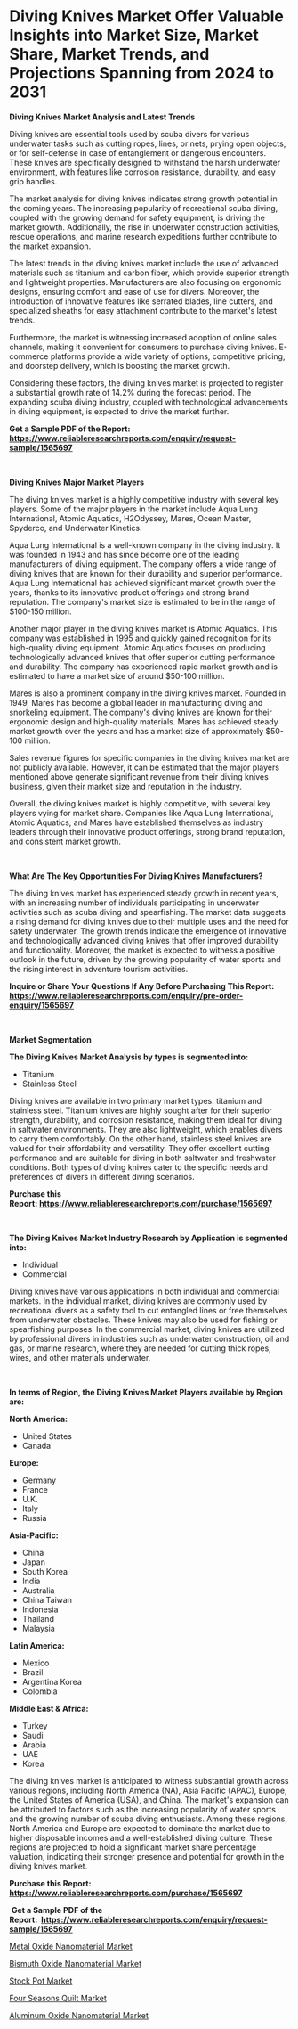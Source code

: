<p><h1>Diving Knives Market Offer Valuable Insights into Market Size, Market Share, Market Trends, and Projections Spanning from 2024 to 2031</h1></p><p><strong>Diving Knives Market Analysis and Latest Trends</strong></p>
<p><p>Diving knives are essential tools used by scuba divers for various underwater tasks such as cutting ropes, lines, or nets, prying open objects, or for self-defense in case of entanglement or dangerous encounters. These knives are specifically designed to withstand the harsh underwater environment, with features like corrosion resistance, durability, and easy grip handles.</p><p>The market analysis for diving knives indicates strong growth potential in the coming years. The increasing popularity of recreational scuba diving, coupled with the growing demand for safety equipment, is driving the market growth. Additionally, the rise in underwater construction activities, rescue operations, and marine research expeditions further contribute to the market expansion.</p><p>The latest trends in the diving knives market include the use of advanced materials such as titanium and carbon fiber, which provide superior strength and lightweight properties. Manufacturers are also focusing on ergonomic designs, ensuring comfort and ease of use for divers. Moreover, the introduction of innovative features like serrated blades, line cutters, and specialized sheaths for easy attachment contribute to the market's latest trends.</p><p>Furthermore, the market is witnessing increased adoption of online sales channels, making it convenient for consumers to purchase diving knives. E-commerce platforms provide a wide variety of options, competitive pricing, and doorstep delivery, which is boosting the market growth.</p><p>Considering these factors, the diving knives market is projected to register a substantial growth rate of 14.2% during the forecast period. The expanding scuba diving industry, coupled with technological advancements in diving equipment, is expected to drive the market further.</p></p>
<p><strong>Get a Sample PDF of the Report:&nbsp; <a href="https://www.reliableresearchreports.com/enquiry/request-sample/1565697">https://www.reliableresearchreports.com/enquiry/request-sample/1565697</a></strong></p>
<p>&nbsp;</p>
<p><strong>Diving Knives Major Market Players</strong></p>
<p><p>The diving knives market is a highly competitive industry with several key players. Some of the major players in the market include Aqua Lung International, Atomic Aquatics, H2Odyssey, Mares, Ocean Master, Spyderco, and Underwater Kinetics.</p><p>Aqua Lung International is a well-known company in the diving industry. It was founded in 1943 and has since become one of the leading manufacturers of diving equipment. The company offers a wide range of diving knives that are known for their durability and superior performance. Aqua Lung International has achieved significant market growth over the years, thanks to its innovative product offerings and strong brand reputation. The company's market size is estimated to be in the range of $100-150 million.</p><p>Another major player in the diving knives market is Atomic Aquatics. This company was established in 1995 and quickly gained recognition for its high-quality diving equipment. Atomic Aquatics focuses on producing technologically advanced knives that offer superior cutting performance and durability. The company has experienced rapid market growth and is estimated to have a market size of around $50-100 million.</p><p>Mares is also a prominent company in the diving knives market. Founded in 1949, Mares has become a global leader in manufacturing diving and snorkeling equipment. The company's diving knives are known for their ergonomic design and high-quality materials. Mares has achieved steady market growth over the years and has a market size of approximately $50-100 million.</p><p>Sales revenue figures for specific companies in the diving knives market are not publicly available. However, it can be estimated that the major players mentioned above generate significant revenue from their diving knives business, given their market size and reputation in the industry.</p><p>Overall, the diving knives market is highly competitive, with several key players vying for market share. Companies like Aqua Lung International, Atomic Aquatics, and Mares have established themselves as industry leaders through their innovative product offerings, strong brand reputation, and consistent market growth.</p></p>
<p>&nbsp;</p>
<p><strong>What Are The Key Opportunities For Diving Knives Manufacturers?</strong></p>
<p><p>The diving knives market has experienced steady growth in recent years, with an increasing number of individuals participating in underwater activities such as scuba diving and spearfishing. The market data suggests a rising demand for diving knives due to their multiple uses and the need for safety underwater. The growth trends indicate the emergence of innovative and technologically advanced diving knives that offer improved durability and functionality. Moreover, the market is expected to witness a positive outlook in the future, driven by the growing popularity of water sports and the rising interest in adventure tourism activities.</p></p>
<p><strong>Inquire or Share Your Questions If Any Before Purchasing This Report: <a href="https://www.reliableresearchreports.com/enquiry/pre-order-enquiry/1565697">https://www.reliableresearchreports.com/enquiry/pre-order-enquiry/1565697</a></strong></p>
<p>&nbsp;</p>
<p><strong>Market Segmentation</strong></p>
<p><strong>The Diving Knives Market Analysis by types is segmented into:</strong></p>
<p><ul><li>Titanium</li><li>Stainless Steel</li></ul></p>
<p><p>Diving knives are available in two primary market types: titanium and stainless steel. Titanium knives are highly sought after for their superior strength, durability, and corrosion resistance, making them ideal for diving in saltwater environments. They are also lightweight, which enables divers to carry them comfortably. On the other hand, stainless steel knives are valued for their affordability and versatility. They offer excellent cutting performance and are suitable for diving in both saltwater and freshwater conditions. Both types of diving knives cater to the specific needs and preferences of divers in different diving scenarios.</p></p>
<p><strong>Purchase this Report:&nbsp;<a href="https://www.reliableresearchreports.com/purchase/1565697">https://www.reliableresearchreports.com/purchase/1565697</a></strong></p>
<p>&nbsp;</p>
<p><strong>The Diving Knives Market Industry Research by Application is segmented into:</strong></p>
<p><ul><li>Individual</li><li>Commercial</li></ul></p>
<p><p>Diving knives have various applications in both individual and commercial markets. In the individual market, diving knives are commonly used by recreational divers as a safety tool to cut entangled lines or free themselves from underwater obstacles. These knives may also be used for fishing or spearfishing purposes. In the commercial market, diving knives are utilized by professional divers in industries such as underwater construction, oil and gas, or marine research, where they are needed for cutting thick ropes, wires, and other materials underwater.</p></p>
<p>&nbsp;</p>
<p><strong>In terms of Region, the Diving Knives Market Players available by Region are:</strong></p>
<p>
    <p> <strong> North America: </strong>
        <ul>
            <li>United States</li>
            <li>Canada</li>
        </ul>
        </p> 
    <p> <strong> Europe: </strong>
        <ul>
            <li>Germany</li>
            <li>France</li>
            <li>U.K.</li>
            <li>Italy</li>
            <li>Russia</li>
        </ul>
        </p> 
    <p> <strong> Asia-Pacific: </strong>
        <ul>
            <li>China</li>
            <li>Japan</li>
            <li>South Korea</li>
            <li>India</li>
            <li>Australia</li>
            <li>China Taiwan</li>
            <li>Indonesia</li>
            <li>Thailand</li>
            <li>Malaysia</li>
        </ul>
        </p> 
    <p> <strong> Latin America: </strong>
        <ul>
            <li>Mexico</li>
            <li>Brazil</li>
            <li>Argentina Korea</li>
            <li>Colombia</li>
        </ul>
        </p> 
    <p> <strong> Middle East & Africa: </strong>
        <ul>
            <li>Turkey</li>
            <li>Saudi</li>
            <li>Arabia</li>
            <li>UAE</li>
            <li>Korea</li>
        </ul>
    </p>
    </p>
<p><p>The diving knives market is anticipated to witness substantial growth across various regions, including North America (NA), Asia Pacific (APAC), Europe, the United States of America (USA), and China. The market's expansion can be attributed to factors such as the increasing popularity of water sports and the growing number of scuba diving enthusiasts. Among these regions, North America and Europe are expected to dominate the market due to higher disposable incomes and a well-established diving culture. These regions are projected to hold a significant market share percentage valuation, indicating their stronger presence and potential for growth in the diving knives market.</p></p>
<p><strong>Purchase this Report: <a href="https://www.reliableresearchreports.com/purchase/1565697">https://www.reliableresearchreports.com/purchase/1565697</a></strong></p>
<p>&nbsp;<strong>Get a Sample PDF of the Report:&nbsp;&nbsp;<a href="https://www.reliableresearchreports.com/enquiry/request-sample/1565697">https://www.reliableresearchreports.com/enquiry/request-sample/1565697</a></strong></p>
<p><strong></strong></p>
<p><p><a href="https://issuu.com/reportprime-2/docs/metal-oxide-nanomaterial-market-size-2030.pptx">Metal Oxide Nanomaterial Market</a></p><p><a href="https://issuu.com/reportprime-2/docs/bismuth-oxide-nanomaterial-market-size-2030.pptx">Bismuth Oxide Nanomaterial Market</a></p><p><a href="https://github.com/RoccoManning/Market-Research-Report-List-2/blob/main/stock-pot-market.md">Stock Pot Market</a></p><p><a href="https://github.com/NorbertYates/Market-Research-Report-List-2/blob/main/four-seasons-quilt-market.md">Four Seasons Quilt Market</a></p><p><a href="https://issuu.com/reportprime-2/docs/aluminum-oxide-nanomaterial-market-size-2030.pptx">Aluminum Oxide Nanomaterial Market</a></p></p>